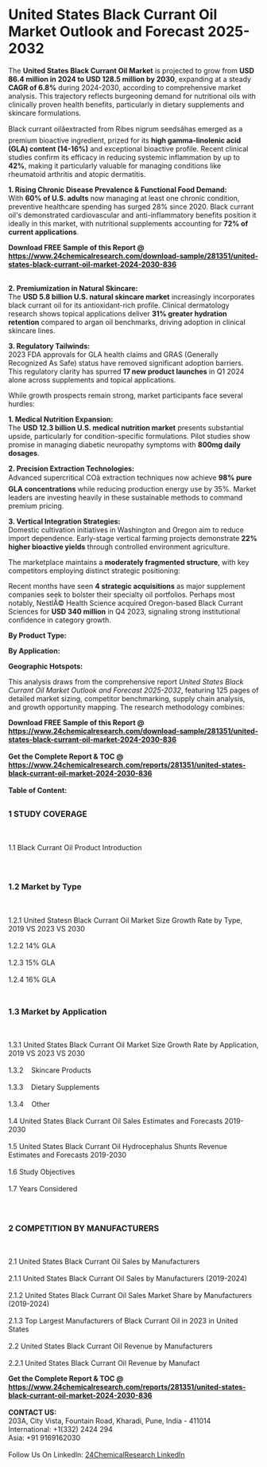 <h1>United States Black Currant Oil Market Outlook and Forecast 2025-2032</h1><p>The <strong>United States Black Currant Oil Market</strong> is projected to grow from <strong>USD 86.4 million in 2024 to USD 128.5 million by 2030</strong>, expanding at a steady <strong>CAGR of 6.8%</strong> during 2024-2030, according to comprehensive market analysis. This trajectory reflects burgeoning demand for nutritional oils with clinically proven health benefits, particularly in dietary supplements and skincare formulations.</p><p>Black currant oilâextracted from Ribes nigrum seedsâhas emerged as a premium bioactive ingredient, prized for its <strong>high gamma-linolenic acid (GLA) content (14-16%)</strong> and exceptional bioactive profile. Recent clinical studies confirm its efficacy in reducing systemic inflammation by up to <strong>42%</strong>, making it particularly valuable for managing conditions like rheumatoid arthritis and atopic dermatitis.</p><p><strong>1. Rising Chronic Disease Prevalence &amp; Functional Food Demand:</strong><br>
With <strong>60% of U.S. adults</strong> now managing at least one chronic condition, preventive healthcare spending has surged 28% since 2020. Black currant oil's demonstrated cardiovascular and anti-inflammatory benefits position it ideally in this market, with nutritional supplements accounting for <strong>72% of current applications</strong>.</p><div><b>Download FREE Sample of this Report @ 
            <a href="https://www.24chemicalresearch.com/download-sample/281351/united-states-black-currant-oil-market-2024-2030-836">
            https://www.24chemicalresearch.com/download-sample/281351/united-states-black-currant-oil-market-2024-2030-836</a></b></div><br><p><strong>2. Premiumization in Natural Skincare:</strong><br>
The <strong>USD 5.8 billion U.S. natural skincare market</strong> increasingly incorporates black currant oil for its antioxidant-rich profile. Clinical dermatology research shows topical applications deliver <strong>31% greater hydration retention</strong> compared to argan oil benchmarks, driving adoption in clinical skincare lines.</p><p><strong>3. Regulatory Tailwinds:</strong><br>
2023 FDA approvals for GLA health claims and GRAS (Generally Recognized As Safe) status have removed significant adoption barriers. This regulatory clarity has spurred <strong>17 new product launches</strong> in Q1 2024 alone across supplements and topical applications.</p><p>While growth prospects remain strong, market participants face several hurdles:</p><p><strong>1. Medical Nutrition Expansion:</strong><br>
The <strong>USD 12.3 billion U.S. medical nutrition market</strong> presents substantial upside, particularly for condition-specific formulations. Pilot studies show promise in managing diabetic neuropathy symptoms with <strong>800mg daily dosages</strong>.</p><p><strong>2. Precision Extraction Technologies:</strong><br>
Advanced supercritical COâ extraction techniques now achieve <strong>98% pure GLA concentrations</strong> while reducing production energy use by 35%. Market leaders are investing heavily in these sustainable methods to command premium pricing.</p><p><strong>3. Vertical Integration Strategies:</strong><br>
Domestic cultivation initiatives in Washington and Oregon aim to reduce import dependence. Early-stage vertical farming projects demonstrate <strong>22% higher bioactive yields</strong> through controlled environment agriculture.</p><p>The marketplace maintains a <strong>moderately fragmented structure</strong>, with key competitors employing distinct strategic positioning:</p><p>Recent months have seen <strong>4 strategic acquisitions</strong> as major supplement companies seek to bolster their specialty oil portfolios. Perhaps most notably, NestlÃ© Health Science acquired Oregon-based Black Currant Sciences for <strong>USD 340 million</strong> in Q4 2023, signaling strong institutional confidence in category growth.</p><p><strong>By Product Type:</strong></p><p><strong>By Application:</strong></p><p><strong>Geographic Hotspots:</strong></p><p>This analysis draws from the comprehensive report <em>United States Black Currant Oil Market Outlook and Forecast 2025-2032</em>, featuring 125 pages of detailed market sizing, competitor benchmarking, supply chain analysis, and growth opportunity mapping. The research methodology combines:</p><div><b>Download FREE Sample of this Report @ 
            <a href="https://www.24chemicalresearch.com/download-sample/281351/united-states-black-currant-oil-market-2024-2030-836">
            https://www.24chemicalresearch.com/download-sample/281351/united-states-black-currant-oil-market-2024-2030-836</a></b></div><br><div><b>Get the Complete Report & TOC @ 
            <a href="https://www.24chemicalresearch.com/reports/281351/united-states-black-currant-oil-market-2024-2030-836">
            https://www.24chemicalresearch.com/reports/281351/united-states-black-currant-oil-market-2024-2030-836</a></b></div><br>
            <b>Table of Content:</b><p><h2><span style="font-size:16px"><strong>1 STUDY COVERAGE</strong></span></h2><br />
<p>1.1 Black Currant Oil Product Introduction</p><br />
<h2><span style="font-size:16px"><strong>1.2 Market by Type</strong></span></h2><br />
<p>1.2.1 United Statesn Black Currant Oil Market Size Growth Rate by Type, 2019 VS 2023 VS 2030<br /><br />
1.2.2 14% GLA&nbsp;&nbsp; &nbsp;<br /><br />
1.2.3 15% GLA<br /><br />
1.2.4 16% GLA<br /><br />
<h2><span style="font-size:16px"><strong>1.3 Market by Application</strong></span></h2><br />
<p>1.3.1 United States Black Currant Oil Market Size Growth Rate by Application, 2019 VS 2023 VS 2030<br /><br />
1.3.2&nbsp;&nbsp; &nbsp;Skincare Products<br /><br />
1.3.3&nbsp;&nbsp; &nbsp;Dietary Supplements<br /><br />
1.3.4&nbsp;&nbsp; &nbsp;Other<br /><br />
1.4 United States Black Currant Oil Sales Estimates and Forecasts 2019-2030<br /><br />
1.5 United States Black Currant Oil Hydrocephalus Shunts Revenue Estimates and Forecasts 2019-2030<br /><br />
1.6 Study Objectives<br /><br />
1.7 Years Considered</p><br />
<h2><span style="font-size:16px"><strong>2 COMPETITION BY MANUFACTURERS</strong></span></h2><br />
<p>2.1 United States Black Currant Oil Sales by Manufacturers<br /><br />
2.1.1 United States Black Currant Oil Sales by Manufacturers (2019-2024)<br /><br />
2.1.2 United States Black Currant Oil Sales Market Share by Manufacturers (2019-2024)<br /><br />
2.1.3 Top Largest Manufacturers of Black Currant Oil in 2023 in United States<br /><br />
2.2 United States Black Currant Oil Revenue by Manufacturers<br /><br />
2.2.1 United States Black Currant Oil Revenue by Manufact</p><div><b>Get the Complete Report & TOC @ 
            <a href="https://www.24chemicalresearch.com/reports/281351/united-states-black-currant-oil-market-2024-2030-836">
            https://www.24chemicalresearch.com/reports/281351/united-states-black-currant-oil-market-2024-2030-836</a></b></div><br><b>CONTACT US:</b><br>
            203A, City Vista, Fountain Road, Kharadi, Pune, India - 411014<br>
            International: +1(332) 2424 294<br>
            Asia: +91 9169162030 <br><br>
            Follow Us On LinkedIn: <a href="https://www.linkedin.com/company/24chemicalresearch/">24ChemicalResearch LinkedIn</a>
